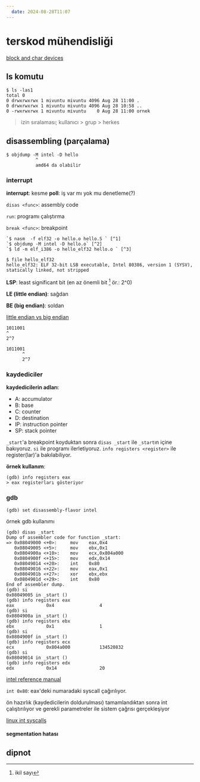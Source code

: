 ```yaml
---
  date: 2024-08-28T11:07
---
```


# terskod mühendisliği

[block and char devices](https://www.geeksforgeeks.org/block-and-character-devices-in-operating-system/)

## ls komutu

```terminal
$ ls -las1
total 0
0 drwxrwxrwx 1 mivuntu mivuntu 4096 Aug 28 11:00 .
0 drwxrwxrwx 1 mivuntu mivuntu 4096 Aug 28 10:58 ..
0 -rwxrwxrwx 1 mivuntu mivuntu    0 Aug 28 11:00 ornek
```

> izin sıralaması; kullanıcı > grup > herkes

## disassembling (parçalama)

```terminal
$ objdump -M intel -D hello
           ^
           amd64 da olabilir
```

### interrupt

**interrupt**: kesme
**poll**: iş var mı yok mu denetleme(?)



`disas <func>`: assembly code

`run`: programı çalıştırma

`break <func>`: breakpoint

```terminal
`$ nasm  -f elf32 -o hello.o hello.S ` [^1]
`$ objdump -M intel -D hello.o` [^2]
`$ ld -m elf_i386 -o hello_elf32 hello.o ` [^3]
```

```terminal
$ file hello_elf32
hello_elf32: ELF 32-bit LSB executable, Intel 80386, version 1 (SYSV), statically linked, not stripped
```

**LSP**: least significant bit (en az önemli bit [^4] ör.: 2^0)

**LE (little endian)**: sağdan

**BE (big endian)**: soldan

[little endian vs big endian](https://thebittheories.com/little-endian-vs-big-endian-b4046c63e1f2)

```text
1011001
^
2^7

1011001
      ^
      2^7
```

### kaydediciler

**kaydedicilerin adları**:

- A: accumulator
- B: base
- C: counter
- D: destination
- IP: instruction pointer
- SP: stack pointer

`_start`'a breakpoint koyduktan sonra `disas _start` ile `_start`ın içine bakıyoruz. `si` ile programı ilerletiyoruz. `info registers <register>` ile register(lar)'a bakılabiliyor.

**örnek kullanım**:

```terminal
(gdb) info registers eax
> eax registerları gösteriyor
```

### gdb

```gdb
(gdb) set disassembly-flavor intel
```

örnek gdb kullanımı

```assembly
(gdb) disas _start
Dump of assembler code for function _start:
=> 0x08049000 <+0>:     mov    eax,0x4
   0x08049005 <+5>:     mov    ebx,0x1
   0x0804900a <+10>:    mov    ecx,0x804a000
   0x0804900f <+15>:    mov    edx,0x14
   0x08049014 <+20>:    int    0x80
   0x08049016 <+22>:    mov    eax,0x1
   0x0804901b <+27>:    xor    ebx,ebx
   0x0804901d <+29>:    int    0x80
End of assembler dump.
(gdb) si
0x08049005 in _start ()
(gdb) info registers eax
eax            0x4                 4
(gdb) si
0x0804900a in _start ()
(gdb) info registers ebx
ebx            0x1                 1
(gdb) si
0x0804900f in _start ()
(gdb) info registers ecx
ecx            0x804a000           134520832
(gdb) si
0x08049014 in _start ()
(gdb) info registers edx
edx            0x14                20
```

[intel reference manual](https://www.intel.com/content/www/us/en/developer/articles/technical/intel-sdm.html)

`int 0x80`: eax'deki numaradaki syscall çağırılıyor.

ön hazırlık (kaydedicilerin doldurulması) tamamlandıktan sonra int çalıştırılıyor ve gerekli parametreler ile sistem çağrısı gerçekleşiyor

[linux int syscalls](https://chromium.googlesource.com/chromiumos/docs/+/master/constants/syscalls.md#x86-32_bit)

#### segmentation hatası

## dipnot

[^1]: nesne (object) dosyasına dönüştürme
[^2]: bütüncül disassembler programı
[^3]: linkleme işlemi
[^4]: ikil sayı